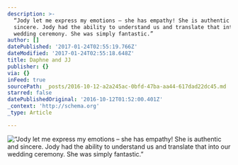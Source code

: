 ```yaml
---
description: >-
  “Jody let me express my emotions – she has empathy! She is authentic and
  sincere. Jody had the ability to understand us and translate that into our
  wedding ceremony. She was simply fantastic.” 
author: []
datePublished: '2017-01-24T02:55:19.766Z'
dateModified: '2017-01-24T02:55:18.648Z'
title: Daphne and JJ
publisher: {}
via: {}
inFeed: true
sourcePath: _posts/2016-10-12-a2a245ac-0bfd-47ba-aa44-617dad22dc45.md
starred: false
datePublishedOriginal: '2016-10-12T01:52:00.401Z'
_context: 'http://schema.org'
_type: Article

---
```

![“Jody let me express my emotions – she has empathy! She is authentic and sincere. Jody had the ability to understand us and translate that into our wedding ceremony. She was simply fantastic.” ](https://the-grid-user-content.s3-us-west-2.amazonaws.com/a065457a-2aca-429f-b4af-9270e26fc492.jpg)